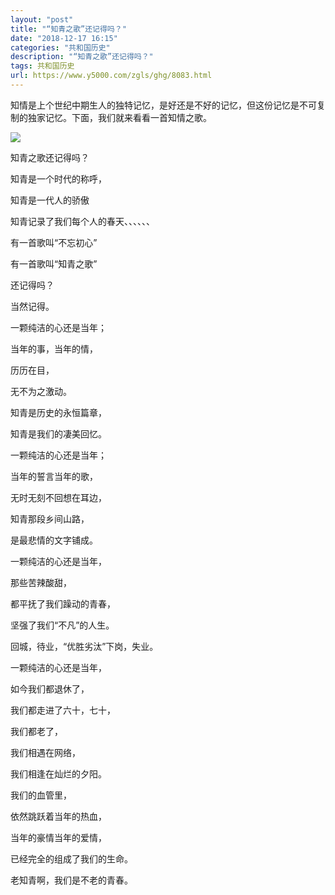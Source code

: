 ```yaml
---
layout: "post"
title: "“知青之歌”还记得吗？"
date: "2018-12-17 16:15"
categories: "共和国历史"
description: "“知青之歌”还记得吗？"
tags: 共和国历史
url: https://www.y5000.com/zgls/ghg/8083.html
---
```






知情是上个世纪中期生人的独特记忆，是好还是不好的记忆，但这份记忆是不可复制的独家记忆。下面，我们就来看看一首知情之歌。

![](https://img.y5000.com/uploads/allimg/161222/15395WV8-0.jpg)

知青之歌还记得吗？

知青是一个时代的称呼，

知青是一代人的骄傲

知青记录了我们每个人的春天、、、、、、

有一首歌叫“不忘初心”

有一首歌叫“知青之歌”

还记得吗？

当然记得。

一颗纯洁的心还是当年；

当年的事，当年的情，

历历在目，

无不为之激动。

知青是历史的永恒篇章，

知青是我们的凄美回忆。

一颗纯洁的心还是当年；

当年的誓言当年的歌，

无时无刻不回想在耳边，

知青那段乡间山路，

是最悲情的文字铺成。

一颗纯洁的心还是当年，

那些苦辣酸甜，

都平抚了我们躁动的青春，

坚强了我们“不凡”的人生。

回城，待业，“优胜劣汰”下岗，失业。

一颗纯洁的心还是当年，

如今我们都退休了，

我们都走进了六十，七十，

我们都老了，

我们相遇在网络，

我们相逢在灿烂的夕阳。

我们的血管里，

依然跳跃着当年的热血，

当年的豪情当年的爱情，

已经完全的组成了我们的生命。

老知青啊，我们是不老的青春。
